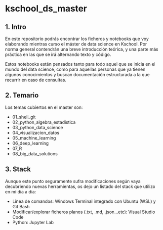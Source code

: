 # kschool_ds_master

## 1. Intro

En este repositorio podrás encontrar los ficheros y notebooks que voy elaborando mientras curso el máster de data science en Kschool. Por norma general contendrán una breve introducción teórica, y una parte más práctica en las que se irá alternando texto y código.

Estos notebooks están pensados tanto para todo aquel que se inicia en el mundo del data science, como para aquellas personas que ya tienen algunos conocimientos y buscan documentación estructurada a la que recurrir en caso de consultas.


## 2. Temario

Los temas cubiertos en el master son:

- 01_shell_git
- 02_python_algebra_estadistica
- 03_python_data_science
- 04_visualizacion_datos
- 05_machine_learning
- 06_deep_learning
- 07_R
- 08_big_data_solutions

## 3. Stack

Aunque este punto seguramente sufra modificaciones según vaya decubriendo nuevas herramientas, os dejo un listado del stack que utilizo en mi día a día:

- Línea de comandos: Windows Terminal integrado con Ubuntu (WSL) y Git Bash
- Modificar/explorar ficheros planos (.txt, .md, .json...etc): Visual Studio Code
- Python: Jupyter Lab

